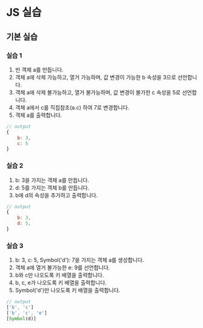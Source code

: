 # JS 실습



## 기본 실습

### 실습 1

1. 빈 객체 a를 만듭니다.
2. 객체 a에 삭제 가능하고, 열거 가능하며, 값 변경이 가능한 b 속성을 3으로 선언합니다.
3. 객체 a에 삭제 불가능하고, 열거 불가능하며, 값 변경이 불가한 c 속성을 5로 선언합니다.
4. 객체 a에서 c를 직접참조(a.c) 하여 7로 변경합니다.
5. 객체 a를 출력합니다.

```js
// output
{
    b: 3,
    c: 5
}
```





### 실습 2

1. b: 3을 가지는 객체 a를 만듭니다.
2. d: 5를 가지는 객체 b를 만듭니다.
3. b에 d의 속성을 추가하고 출력합니다.

```js
// output
{
    b: 3,
    d: 5,
}
```





### 실습 3

1. b: 3, c: 5, Symbol('d'): 7을 가지는 객체 a를 생성합니다.
2. 객체 a에 열거 불가능한 e: 9를 선언합니다.
3. b와 c만 나오도록 키 배열을 출력합니다.
4. b, c, e가 나오도록 키 배열을 출력합니다.
5. Symbol('d')만 나오도록 키 배열을 출력합니다.

```js
// output
['b', 'c']
['b', 'c', 'e']
[Symbol(d)]
```

